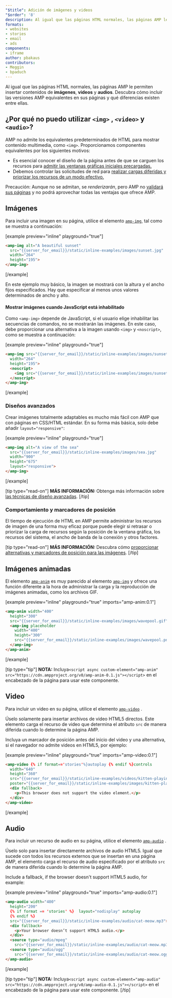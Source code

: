 ```yaml
---
"$title": Adición de imágenes y videos
"$order": '8'
description: Al igual que las páginas HTML normales, las páginas AMP le permiten insertar contenidos de imágenes, videos y  audios. Descubra cómo...
formats:
- websites
- stories
- email
- ads
components:
- iframe
author: pbakaus
contributors:
- Meggin
- bpaduch
---
```


Al igual que las páginas HTML normales, las páginas AMP le permiten insertar contenidos de **imágenes**, **videos** y **audios**. Descubra cómo incluir las versiones AMP equivalentes en sus páginas y qué diferencias existen entre ellas.

## ¿Por qué no puedo utilizar `<img>` , `<video>` y `<audio>`?

AMP no admite los equivalentes predeterminados de HTML para mostrar contenido multimedia, como `<img>`. Proporcionamos componentes equivalentes por los siguientes motivos:

- Es esencial conocer el diseño de la página antes de que se carguen los recursos para [admitir las ventanas gráficas iniciales precargadas.](../../../../about/how-amp-works.html#size-all-resources-statically)
- Debemos controlar las solicitudes de red para [realizar cargas diferidas y priorizar los recursos de un modo efectivo.](../../../../about/how-amp-works.html#prioritize-resource-loading)

Precaución: Aunque no se admitan, se *renderizarán*, pero AMP no [validará sus páginas](../../../../documentation/guides-and-tutorials/learn/validation-workflow/validate_amp.md) y no podrá aprovechar todas las ventajas que ofrece AMP.

## Imágenes

Para incluir una imagen en su página, utilice el elemento [`amp-img`](../../../../documentation/components/reference/amp-img.md), tal como se muestra a continuación:

[example preview="inline" playground="true"]
```html
<amp-img alt="A beautiful sunset"
  src="{{server_for_email}}/static/inline-examples/images/sunset.jpg"
  width="264"
  height="195">
</amp-img>
```
[/example]

En este ejemplo muy básico, la imagen se mostrará con la altura y el ancho fijos especificados. Hay que especificar al menos unos valores determinados de ancho y alto.

#### Mostrar imágenes cuando JavaScript está inhabilitado

Como `<amp-img>` depende de JavaScript, si el usuario elige inhabilitar las secuencias de comandos, no se mostrarán las imágenes. En este caso, debe proporcionar una alternativa a la imagen usando `<img>` y `<noscript>`, como se muestra a continuación:

[example preview="inline" playground="true"]
```html
<amp-img src="{{server_for_email}}/static/inline-examples/images/sunset.jpg"
  width="264"
  height="195">
  <noscript>
    <img src="{{server_for_email}}/static/inline-examples/images/sunset.jpg" width="264" height="195" />
  </noscript>
</amp-img>
```
[/example]

### Diseños avanzados

Crear imágenes totalmente adaptables es mucho más fácil con AMP que con páginas en CSS/HTML estándar. En su forma más básica, solo debe añadir `layout="responsive"`:

[example preview="inline" playground="true"]
```html
<amp-img alt="A view of the sea"
  src="{{server_for_email}}/static/inline-examples/images/sea.jpg"
  width="900"
  height="675"
  layout="responsive">
</amp-img>
```
[/example]

[tip type="read-on"] <strong>MÁS INFORMACIÓN: </strong> Obtenga más información sobre [las técnicas de diseño avanzadas](../../../../documentation/guides-and-tutorials/develop/style_and_layout/control_layout.md). [/tip]

### Comportamiento y marcadores de posición

El tiempo de ejecución de HTML en AMP permite administrar los recursos de imagen de una forma muy eficaz porque puede elegir si retrasar o priorizar la carga de recursos según la posición de la ventana gráfica, los recursos del sistema, el ancho de banda de la conexión y otros factores.

[tip type="read-on"] <strong>MÁS INFORMACIÓN: </strong> Descubra cómo [proporcionar alternativas y marcadores de posición para las imágenes](../../../../documentation/guides-and-tutorials/develop/style_and_layout/placeholders.md). [/tip]

## Imágenes animadas

El elemento [`amp-anim`](../../../../documentation/components/reference/amp-anim.md)  es muy parecido al elemento [`amp-img`](../../../../documentation/components/reference/amp-img.md) y ofrece una función diferente a la hora de administrar la carga y la reproducción de imágenes animadas, como los archivos GIF.

[example preview="inline" playground="true" imports="amp-anim:0.1"]
```html
<amp-anim width="400"
  height="300"
  src="{{server_for_email}}/static/inline-examples/images/wavepool.gif">
  <amp-img placeholder
    width="400"
    height="300"
    src="{{server_for_email}}/static/inline-examples/images/wavepool.png">
  </amp-img>
</amp-anim>
```
[/example]

[tip type="tip"] <strong>NOTA:</strong> Incluya`<script async custom-element="amp-anim" src="https://cdn.ampproject.org/v0/amp-anim-0.1.js"></script>` en el encabezado de la página para usar este componente.

## Video

Para incluir un video en su página, utilice el elemento [`amp-video`](../../../../documentation/components/reference/amp-video.md) .

Úselo solamente para insertar archivos de video HTML5 directos. Este elemento carga el recurso de video que determina el atributo `src` de manera diferida cuando lo determine la página AMP.

Incluya un marcador de posición antes del inicio del video y una alternativa, si el navegador no admite videos en HTML5, por ejemplo:

[example preview="inline" playground="true" imports="amp-video:0.1"]
```html
<amp-video {% if format=='stories'%}autoplay {% endif %}controls
  width="640"
  height="360"
  src="{{server_for_email}}/static/inline-examples/videos/kitten-playing.mp4"
  poster="{{server_for_email}}/static/inline-examples/images/kitten-playing.png">
  <div fallback>
    <p>This browser does not support the video element.</p>
  </div>
</amp-video>
```
[/example]

## Audio

Para incluir un recurso de audio en su página, utilice el elemento [`amp-audio`](../../../../documentation/components/reference/amp-audio.md) .

Úselo solo para insertar directamente archivos de audio HTML5. Igual que sucede con todos los recursos externos que se insertan en una página AMP, el elemento carga el recurso de audio especificado por el atributo `src` de manera diferida cuando lo determine la página AMP.

Include a fallback, if the browser doesn't support HTML5 audio, for example:

[example preview="inline" playground="true" imports="amp-audio:0.1"]
```html
<amp-audio width="400"
  height="200"
  {% if format == 'stories' %}  layout="nodisplay" autoplay
  {% endif %}
  src="{{server_for_email}}/static/inline-examples/audio/cat-meow.mp3">
  <div fallback>
    <p>Your browser doesn’t support HTML5 audio.</p>
  </div>
  <source type="audio/mpeg"
    src="{{server_for_email}}/static/inline-examples/audio/cat-meow.mp3">
  <source type="audio/ogg"
    src="{{server_for_email}}/static/inline-examples/audio/cat-meow.ogg">
</amp-audio>
```
[/example]

[tip type="tip"] <strong>NOTA:</strong> Incluya`<script async custom-element="amp-audio" src="https://cdn.ampproject.org/v0/amp-audio-0.1.js"></script>` en el encabezado de la página para usar este componente. [/tip]
